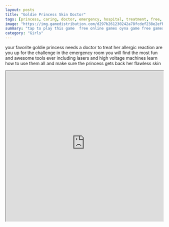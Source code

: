 ```yaml
---
layout: posts
title: "Goldie Princess Skin Doctor"
tags: [princess, caring, doctor, emergency, hospital, treatment, free, online, games, oyna, game, free, games, play, play, games]
image: "https://img.gamedistribution.com/d297b261230242a78fcdef238e2efb5f.jpg"
summary: "tap to play this game  free online games oyna game free games play play games"
category: "Girls"
---
```


your favorite goldie princess needs a doctor to treat her allergic reaction are you up for the challenge in the emergency room you will find the most fun and awesome tools ever including lasers and high voltage machines learn how to use them all and make sure the princess gets back her flawless skin

<iframe width="100%" height="480px;" src="https://html5.gamedistribution.com/d297b261230242a78fcdef238e2efb5f/"></iframe>